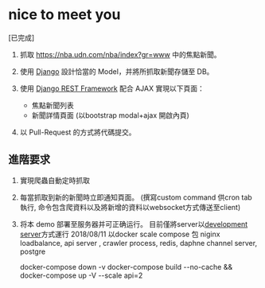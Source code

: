 # nice to meet you


[已完成]
1. 抓取 https://nba.udn.com/nba/index?gr=www 中的焦點新聞。

2. 使用 [Django](https://www.djangoproject.com/) 設計恰當的 Model，并將所抓取新聞存儲至 DB。

3. 使用 [Django REST Framework](http://www.django-rest-framework.org/) 配合 AJAX 實現以下頁面：
	 * 焦點新聞列表
	 * 新聞詳情頁面
	   (以bootstrap modal+ajax 開啟內頁)
	   
4. 以 Pull-Request 的方式將代碼提交。
	
## 進階要求
1. 實現爬蟲自動定時抓取    
2. 每當抓取到新的新聞時立即通知頁面。
	(撰寫custom command 供cron tab 執行, 命令包含爬資料以及將新增的資料以websocket方式傳送至client)

3. 将本 demo 部署至服务器并可正确运行。
    目前僅將server以<a href="http://163.13.127.195:8000/myNBAfeed">development server</a>方式運行
	2018/08/11 以docker scale compose 包 niginx loadbalance, api server , crawler process, redis, daphne channel server, postgre
	
	docker-compose down -v
	docker-compose build --no-cache && docker-compose up -V --scale api=2
	
	

